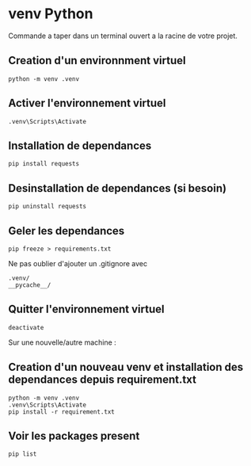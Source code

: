 # venv Python

Commande a taper dans un terminal ouvert a la racine de votre projet.

## Creation d'un environnment virtuel

```
python -m venv .venv
```

## Activer l'environnement virtuel

```
.venv\Scripts\Activate
```

## Installation de dependances

```
pip install requests
```

## Desinstallation de dependances (si besoin)

```
pip uninstall requests
```

## Geler les dependances

```
pip freeze > requirements.txt
```

Ne pas oublier d'ajouter un .gitignore avec 

```
.venv/
__pycache__/
```

## Quitter l'environnement virtuel 

```
deactivate
```

Sur une nouvelle/autre machine :

## Creation d'un nouveau venv et installation des dependances depuis requirement.txt


```
python -m venv .venv
.venv\Scripts\Activate
pip install -r requirement.txt
```

## Voir les packages present

```
pip list
```